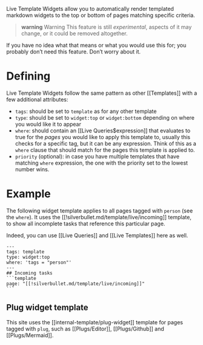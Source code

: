 Live Template Widgets allow you to automatically render templated markdown widgets to the top or bottom of pages matching specific criteria.

> **warning** Warning
> This feature is still _experimental_, aspects of it may change, or it could be removed altogether.

If you have no idea what that means or what you would use this for; you probably don’t need this feature. Don’t worry about it.

# Defining
Live Template Widgets follow the same pattern as other [[Templates]] with a few additional attributes:

* `tags`: should be set to `template` as for any other template
* `type`: should be set to `widget:top` or `widget:bottom` depending on where you would like it to appear
* `where`: should contain an [[Live Queries$expression]] that evaluates to true for the _pages_ you would like to apply this template to, usually this checks for a specific tag, but it can be any expression. Think of this as a `where` clause that should match for the pages this template is applied to.
* `priority` (optional): in case you have multiple templates that have matching `where` expression, the one with the priority set to the lowest number wins.

# Example
The following widget template applies to all pages tagged with `person` (see the `where`). It uses the [[!silverbullet.md/template/live/incoming]] template, to show all incomplete tasks that reference this particular page.

Indeed, you can use [[Live Queries]] and [[Live Templates]] here as well.

    ---
    tags: template
    type: widget:top
    where: 'tags = "person"'
    ---
    ## Incoming tasks
    ```template
    page: "[[!silverbullet.md/template/live/incoming]]"
    ```

## Plug widget template
This site uses the [[internal-template/plug-widget]] template for pages tagged with `plug`, such as [[Plugs/Editor]], [[Plugs/Github]] and [[Plugs/Mermaid]].



